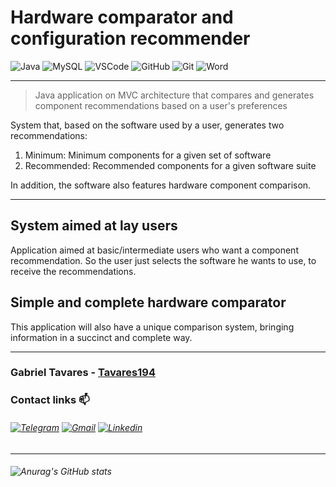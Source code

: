 # Hardware comparator and configuration recommender

![Java](https://img.shields.io/badge/Java-ED8B00?style=for-the-badge&logo=java&logoColor=white) ![MySQL](https://img.shields.io/badge/MySQL-005C84?style=for-the-badge&logo=mysql&logoColor=white) ![VSCode](https://img.shields.io/badge/Visual_Studio-5C2D91?style=for-the-badge&logo=visual%20studio&logoColor=white) ![GitHub](	https://img.shields.io/badge/GitHub-100000?style=for-the-badge&logo=github&logoColor=white) ![Git]( https://img.shields.io/badge/Git-E34F26?style=for-the-badge&logo=git&logoColor=white) ![Word](https://img.shields.io/badge/Microsoft_Word-2B579A?style=for-the-badge&logo=microsoft-word&logoColor=white)

---
> Java application on MVC architecture that compares and generates component recommendations based on a user's preferences

System that, based on the software used by a user, generates two recommendations:
1. Minimum: Minimum components for a given set of software
2. Recommended: Recommended components for a given software suite

In addition, the software also features hardware component comparison.

---
## System aimed at lay users

Application aimed at basic/intermediate users who want a component recommendation. So the user just selects the software he wants to use, to receive the recommendations.

## Simple and complete hardware comparator

This application will also have a unique comparison system, bringing information in a succinct and complete way.

---
### Gabriel Tavares - [Tavares194](https://github.com/Tavares194 "Perfil do github")

### Contact links 📫
###### [![Telegram]( https://img.shields.io/badge/Telegram-2CA5E0?style=for-the-badge&logo=telegram&logoColor=white)](https://t.me/Tavares_194) [![Gmail]( https://img.shields.io/badge/Gmail-D14836?style=for-the-badge&logo=gmail&logoColor=white)](mailto:gabriel.tavares.1904@gmail.com) [![Linkedin](https://img.shields.io/badge/LinkedIn-0077B5?style=for-the-badge&logo=linkedin&logoColor=white)](https://www.linkedin.com/in/gabriel-tavares-a92239174/)
---
###### ![Anurag's GitHub stats](https://github-readme-stats.vercel.app/api?username=Tavares194&show_icons=true&theme=tokyonight)
